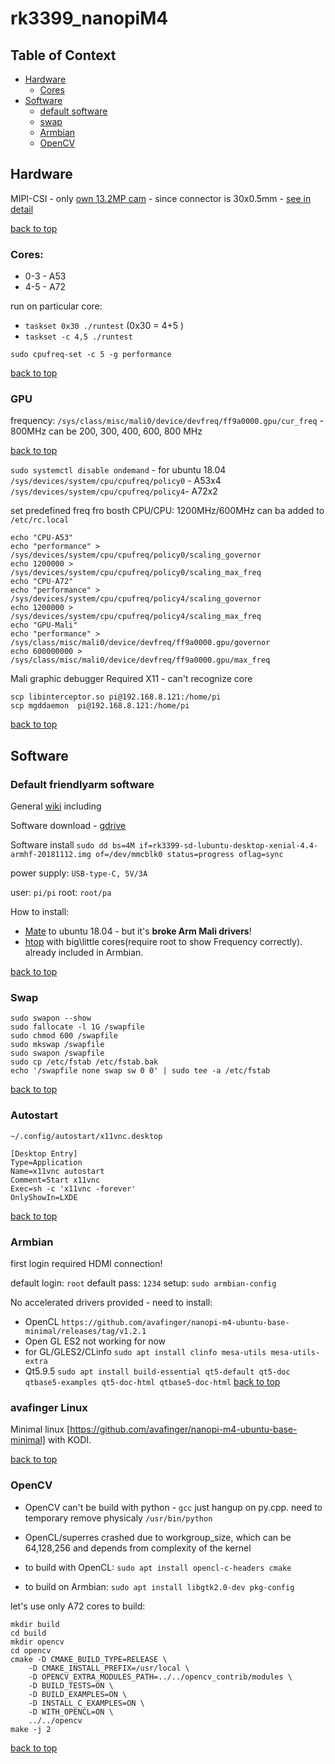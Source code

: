 rk3399_nanopiM4
========================
## Table of Context <a name="toc"></a>
- [Hardware](#hard)
	- [Cores](#cores)
- [Software](#soft)
 	- [default software](#defaultSoft)
	- [swap](#swap)
	- [Armbian](#armbian)
	- [OpenCV](#opencv)

## Hardware <a name="hard"></a>

MIPI-CSI - only [own 13.2MP cam](https://www.friendlyarm.com/index.php?route=product/product&path=78&product_id=228) - since connector is 30x0.5mm - [see in detail](http://wiki.friendlyarm.com/wiki/index.php/NanoPi_M4#Layout)

[back to top](#toc)

### Cores:<a name="cores"></a>
 
- 0-3 - A53
- 4-5 - A72

run on particular core:

- `taskset 0x30 ./runtest` (0x30 = 4+5 )
- `taskset -c 4,5 ./runtest`

`sudo cpufreq-set -c 5 -g performance`

[back to top](#toc)

### GPU
frequency: `/sys/class/misc/mali0/device/devfreq/ff9a0000.gpu/cur_freq` - 800MHz
can be 200, 300, 400, 600, 800 MHz

[back to top](#toc)


`sudo systemctl disable ondemand` - for ubuntu 18.04
`/sys/devices/system/cpu/cpufreq/policy0` - A53x4
`/sys/devices/system/cpu/cpufreq/policy4`- A72x2

set predefined freq fro bosth CPU/CPU: 1200MHz/600MHz
can ba added to `/etc/rc.local`

```
echo "CPU-A53"
echo "performance" > /sys/devices/system/cpu/cpufreq/policy0/scaling_governor
echo 1200000 > /sys/devices/system/cpu/cpufreq/policy0/scaling_max_freq
echo "CPU-A72"
echo "performance" > /sys/devices/system/cpu/cpufreq/policy4/scaling_governor
echo 1200000 > /sys/devices/system/cpu/cpufreq/policy4/scaling_max_freq
echo "GPU-Mali"
echo "performance" > /sys/class/misc/mali0/device/devfreq/ff9a0000.gpu/governor
echo 600000000 > /sys/class/misc/mali0/device/devfreq/ff9a0000.gpu/max_freq
```


Mali graphic debugger
Required X11 - can't recognize core

```
scp libinterceptor.so pi@192.168.8.121:/home/pi
scp mgddaemon  pi@192.168.8.121:/home/pi
```

[back to top](#toc)

## Software <a name="soft"></a>

### Default friendlyarm software <a name="defaultSoft"> </a>

General [wiki](http://wiki.friendlyarm.com/wiki/index.php/NanoPi_M4) including

Software download - [gdrive](https://drive.google.com/drive/folders/1gaLKSlIHvqhJ5cASTFGSjJ9XvtgosZFQ)

Software install
`sudo dd bs=4M if=rk3399-sd-lubuntu-desktop-xenial-4.4-armhf-20181112.img of=/dev/mmcblk0 status=progress oflag=sync`


power supply: `USB-type-C, 5V/3A`

user: `pi/pi`
root: `root/pa`

How to install:

- [Mate](https://www.friendlyarm.com/Forum/viewtopic.php?f=62&t=2036) to ubuntu 18.04 - but it's **broke Arm Mali drivers**!
- [htop](https://github.com/avafinger/htop-2.1.1_enhanced-version/raw/master/htop/htop_2.1.1-3_arm64.deb) with big\little cores(require root to show Frequency correctly). already included in Armbian.

[back to top](#toc)

### Swap
```
sudo swapon --show
sudo fallocate -l 1G /swapfile
sudo chmod 600 /swapfile
sudo mkswap /swapfile
sudo swapon /swapfile
sudo cp /etc/fstab /etc/fstab.bak
echo '/swapfile none swap sw 0 0' | sudo tee -a /etc/fstab

```
[back to top](#toc)

### Autostart

`~/.config/autostart/x11vnc.desktop`

```
[Desktop Entry]
Type=Application
Name=x11vnc autostart
Comment=Start x11vnc
Exec=sh -c 'x11vnc -forever'
OnlyShowIn=LXDE
```

[back to top](#toc)


### Armbian <a name="armbian"></a>

first login required HDMI connection!

default login: `root`
default pass: `1234`
setup: `sudo armbian-config`

No accelerated drivers provided - need to install:

 - OpenCL `https://github.com/avafinger/nanopi-m4-ubuntu-base-minimal/releases/tag/v1.2.1`
 - Open GL ES2 not working for now
 - for GL/GLES2/CLinfo `sudo apt install clinfo mesa-utils mesa-utils-extra` 
 - Qt5.9.5 `sudo apt install build-essential qt5-default qt5-doc qtbase5-examples qt5-doc-html qtbase5-doc-html` 
[back to top](#toc)

### avafinger Linux

Minimal linux [https://github.com/avafinger/nanopi-m4-ubuntu-base-minimal] with KODI.

[back to top](#toc)


### OpenCV <a name ="opencv"></a>

- OpenCV can't be build with python - `gcc` just hangup on py.cpp. need to temporary remove physicaly `/usr/bin/python`
- OpenCL/superres crashed due to workgroup_size, which can be 64,128,256 and depends from complexity of the kernel

 - to build with OpenCL: `sudo apt install opencl-c-headers cmake`
 - to build on Armbian: `sudo apt install libgtk2.0-dev pkg-config`

let's use only A72 cores to build:

```
mkdir build
cd build
mkdir opencv
cd opencv
cmake -D CMAKE_BUILD_TYPE=RELEASE \
	-D CMAKE_INSTALL_PREFIX=/usr/local \
	-D OPENCV_EXTRA_MODULES_PATH=../../opencv_contrib/modules \
	-D BUILD_TESTS=ON \
	-D BUILD_EXAMPLES=ON \
	-D INSTALL_C_EXAMPLES=ON \
	-D WITH_OPENCL=ON \
	../../opencv
make -j 2
```


[back to top](#toc)
